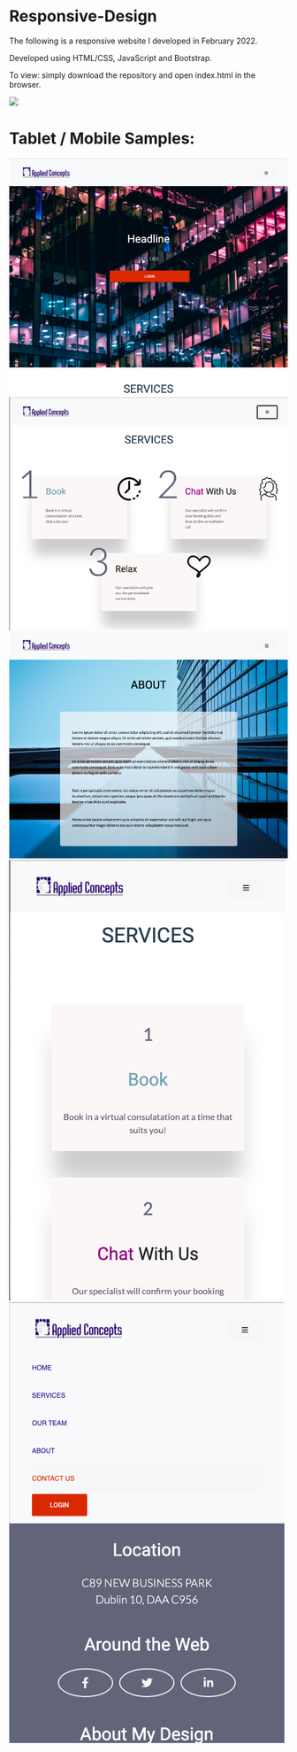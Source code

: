 # Responsive-Design

The following is a responsive website I developed in February 2022.

Developed using HTML/CSS, JavaScript and Bootstrap.

To view: simply download the repository and open index.html in the browser.

![](UI/assets/Rec1.gif)

# Tablet / Mobile Samples:

![](UI/assets/1.png)
![](UI/assets/2.png)
![](UI/assets/3.png)
![](UI/assets/4.png)
![](UI/assets/5.png)
